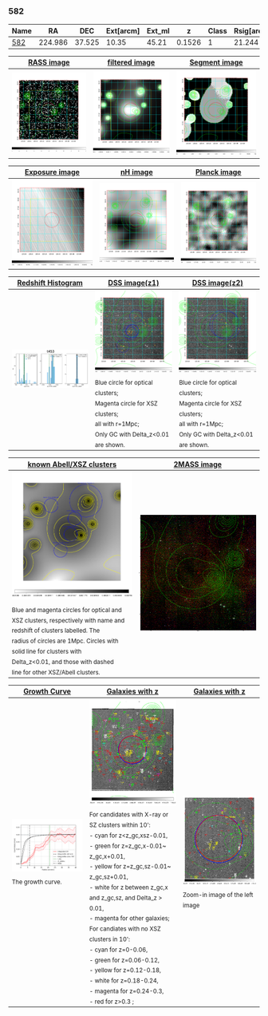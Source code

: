 <div STYLE="page-break-after: always;"></div>

### 582

|Name          |RA          |DEC      | Ext[arcm] | Ext_ml | z    | Class| Rsig[arcmin] | CRsig[c/s] | CR500[c/s] | R500[Mpc] |L500[erg/s]|F500[erg/s/cm^2]| M500[Msun]|Tx[keV]|beta|GC(XSZ,Delta_z<0.01)| GC(OPT,Delta_z<0.01)|GC|alias|
|--------------|------------|------------|---|---|-----------|--------|------|------|----|----|----|----|----|----|----|----|----|----|---|
|[582](script/582.md)     | 224.986       | 37.525       | 10.35    | 45.21   | 0.1526 | 1   | 21.244 |0.198 |0.178 |1.021 |2.288e+44 |3.621e-12 |3.510e+14 |4.877 |0.702 |-, |Wen, |-, |t453|

|[RASS image](../image/582/582_img.pdf)|[filtered image](../image/582/582_fil.pdf)|[Segment image](../image/582/582_seg.pdf)|
|-------------------|--------------------|-------------------|
| <img src="../image/582/582_img.png" width="300">  | <img src="../image/582/582_fil.png" width="300">   | <img src="../image/582/582_seg.png" width="300">  |

|[Exposure image](../image/582/582_mex.pdf)| [nH image](../image/582/582_nh.pdf)| [Planck image](../image/582/582_p.pdf)|
|-------------------|--------------------|-------------------|
|<img src="../image/582/582_mex.png" width="300">   | <img src="../image/582/582_nh.png" width="300">    | <img src="../image/582/582_p.png" width="300"> |

|[Redshift Histogram](../image/582/582_zg.pdf) | [DSS image(z1)](../image/582/582_dss_z1.pdf)      |  [DSS image(z2)](../image/582/582_dss_z2.pdf)    |
|-------------------|--------------------|-------------------|
|<img src="../image/582/582_zg.png" width="300"> |<img src="../image/582/582_dss_z1.png" width="300"> <sub><br>Blue circle for optical clusters; <br>Magenta circle for XSZ clusters; <br>all with r=1Mpc; <br>Only GC with Delta_z<0.01 are shown. </sub>| <img src="../image/582/582_dss_z2.png" width="300"><sub><br>Blue circle for optical clusters; <br>Magenta circle for XSZ clusters; <br>all with r=1Mpc; <br>Only GC with Delta_z<0.01 are shown. </sub> |

|[known Abell/XSZ clusters](../image/582/582_m.pdf) | [2MASS image](../image/582/582_2mass.pdf)      |
|-------------------|-------------------|
|<img src=../image/582/582_m.png width="300"> <sub><br>Blue and magenta circles for optical and <br>XSZ clusters, respectively with name and <br>redshift of clusters labelled. The <br>radius of circles are 1Mpc. Circles with <br>solid line for clusters with <br>Delta_z<0.01, and those with dashed <br>line for other XSZ/Abell clusters.        </sub>|<img src="../image/582/582_2mass.png" width="300">  |

|[Growth Curve](../image/582/582_gca_all.png) |[Galaxies with z](../image/582/582_opt_ned.pdf) |[Galaxies with z](../image/582/582_opt_ned_zoom.pdf) |
|-------------------|-------------------|-------------------|
| <img src="../image/582/582_gca_all.png" width="300"> <sub><br>The growth curve.</sub>| <img src=../image/582/582_opt_ned.png width="300"> <br><sub> For candidates with X-ray or SZ clusters within 10': <br> - cyan for z<z_gc,xsz-0.01, <br> - green for z=z_gc,x-0.01~ z_gc,x+0.01, <br> - yellow for z=z_gc,sz-0.01~ z_gc,sz+0.01, <br> - white for z between z_gc,x and z_gc,sz, and Delta_z > 0.01, <br> - magenta for other galaxies; <br>For candiates with no XSZ clusters in 10': <br> - cyan for z=0-0.06, <br> - green for z=0.06-0.12, <br> - yellow for z=0.12-0.18, <br> - white for z=0.18-0.24, <br> - magenta for z=0.24-0.3, <br> - red for z>0.3 ;  </sub>|<img src=../image/582/582_opt_ned_zoom.png width="300">  <br><sub> Zoom-in image of the left image</sub>|




